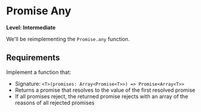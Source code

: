 # Promise Any

**Level: Intermediate**

We'll be reimplementing the `Promise.any` function.

## Requirements

Implement a function that:

- Signature: `<T>(promises: Array<Promise<T>>) => Promise<Array<T>>`
- Returns a promise that resolves to the value of the first resolved promise
- If all promises reject, the returned promise rejects with an array of the reasons of all rejected promises
